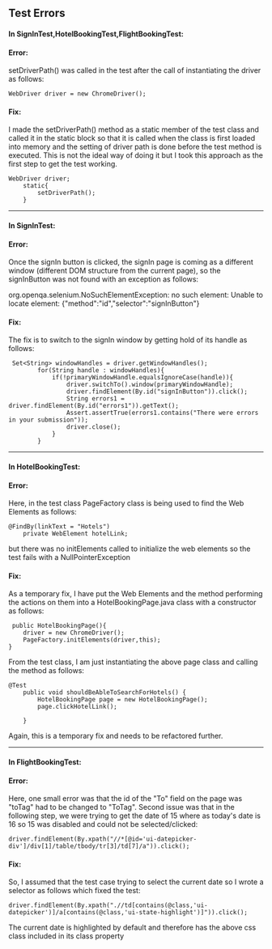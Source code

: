 ## Test Errors
#### In SignInTest,HotelBookingTest,FlightBookingTest:
#### Error:
setDriverPath() was called in the test after the call of instantiating the driver as follows:
 

    WebDriver driver = new ChromeDriver();
#### Fix:
I made the setDriverPath() method as a static member of the test class and called it in the static block so that it is called when the class is first loaded into memory and the setting of driver path is done before the test method is executed. This is not the ideal way of doing it but I took this approach as the first step to get the test working.

    WebDriver driver;
        static{
        	setDriverPath();
        }

---
#### In SignInTest:
#### Error:
Once the signIn button is clicked, the signIn page is coming as a different window (different DOM structure from the current page), so the signInButton was not found with an exception as follows: 

org.openqa.selenium.NoSuchElementException: no such element: Unable to locate element: {"method":"id","selector":"signInButton"}

#### Fix:
The fix is to switch to the signIn window by getting hold of its handle as follows:

     Set<String> windowHandles = driver.getWindowHandles();
            for(String handle : windowHandles){
            	if(!primaryWindowHandle.equalsIgnoreCase(handle)){
            		driver.switchTo().window(primaryWindowHandle);
            		driver.findElement(By.id("signInButton")).click();
            		String errors1 = driver.findElement(By.id("errors1")).getText();
                    Assert.assertTrue(errors1.contains("There were errors in your submission"));
                    driver.close();
            	}
            }

---
#### In HotelBookingTest:
#### Error:
Here, in the test class PageFactory class is being used to find the Web Elements as follows:

    @FindBy(linkText = "Hotels")
        private WebElement hotelLink;

but there was no initElements called to initialize the web elements so the test fails with a NullPointerException
#### Fix:
As a temporary fix, I have put the Web Elements and the method performing the actions on them into a HotelBookingPage.java class with a constructor as follows:
 

     public HotelBookingPage(){
    	driver = new ChromeDriver();
    	PageFactory.initElements(driver,this);
    }
From the test class, I am just instantiating the above page class and calling the method as follows:
 

    @Test
        public void shouldBeAbleToSearchForHotels() {
        	HotelBookingPage page = new HotelBookingPage();
            page.clickHotelLink();
    
        }
Again, this is a temporary fix and needs to be refactored further.

---
#### In FlightBookingTest:
#### Error:
Here, one small error was that the id of the "To" field on the page was "toTag" had to be changed to "ToTag".
Second issue was that in the following step, we were trying to get the date of 15 where as today's date is 16 so 15 was disabled and could not be selected/clicked:

    driver.findElement(By.xpath("//*[@id='ui-datepicker-div']/div[1]/table/tbody/tr[3]/td[7]/a")).click();
    
#### Fix:
So, I assumed that the test case trying to select the current date so I wrote a selector as follows which fixed the test:

    driver.findElement(By.xpath(".//td[contains(@class,'ui-datepicker')]/a[contains(@class,'ui-state-highlight')]")).click();

The current date is highlighted by default and therefore has the above css class included in its class property
